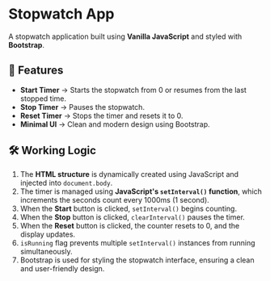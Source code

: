 # Stopwatch App

A stopwatch application built using **Vanilla JavaScript** and styled with **Bootstrap**.

## 🚀 Features
- **Start Timer** → Starts the stopwatch from 0 or resumes from the last stopped time.
- **Stop Timer** → Pauses the stopwatch.
- **Reset Timer** → Stops the timer and resets it to 0.
- **Minimal UI** → Clean and modern design using Bootstrap.

## 🛠️ Working Logic
1. The **HTML structure** is dynamically created using JavaScript and injected into `document.body`.
2. The timer is managed using **JavaScript's `setInterval()` function**, which increments the seconds count every 1000ms (1 second).
3. When the **Start** button is clicked, `setInterval()` begins counting.
4. When the **Stop** button is clicked, `clearInterval()` pauses the timer.
5. When the **Reset** button is clicked, the counter resets to 0, and the display updates.
6. `isRunning` flag prevents multiple `setInterval()` instances from running simultaneously.
7. Bootstrap is used for styling the stopwatch interface, ensuring a clean and user-friendly design.